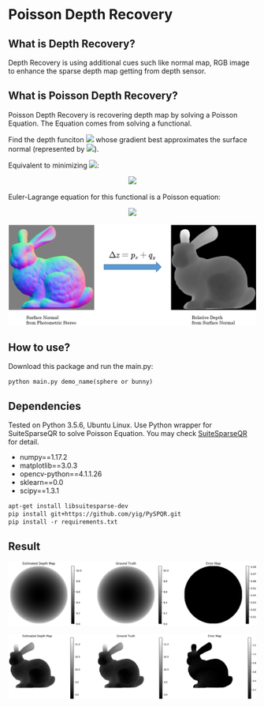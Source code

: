 # Poisson Depth Recovery

## What is Depth Recovery?
Depth Recovery is using additional cues such like normal map, RGB image to enhance the
sparse depth map getting from depth sensor.

## What is Poisson Depth Recovery?
Poisson Depth Recovery is recovering depth map by solving a Poisson Equation. The Equation
comes from solving a functional.

Find the depth funciton <img src="http://latex.codecogs.com/gif.latex?z"/>
whose gradient best approximates the surface normal (represented
by <img src="http://latex.codecogs.com/gif.latex?p, q"/>). 

Equivalent to minimizing 
<img src="http://latex.codecogs.com/gif.latex?f(z)"/>:

<p align="center">
<img src="http://latex.codecogs.com/gif.latex?f%28z%29%3D%5Ciint%28%28z_x-p%29%5E2&plus;%28z_y-q%29%5E2%29dxdy"/>
</p>

Euler-Lagrange equation for this functional is a Poisson equation:

<p align="center">
<img src="http://latex.codecogs.com/gif.latex?%5CDelta%20z%3Dp_x&plus;q_y"/>
</p>

<p align="center">
<img src="pic/surface2depth.png" width="668">
</p>


## How to use?
Download this package and run the main.py:

```
python main.py demo_name(sphere or bunny)
```

## Dependencies
Tested on Python 3.5.6, Ubuntu Linux. Use Python wrapper for SuiteSparseQR to solve Poisson Equation.
You may check [SuiteSparseQR](https://github.com/yig/PySPQR) for detail.
- numpy==1.17.2
- matplotlib==3.0.3
- opencv-python==4.1.1.26
- sklearn==0.0
- scipy==1.3.1
```
apt-get install libsuitesparse-dev
pip install git+https://github.com/yig/PySPQR.git
pip install -r requirements.txt
```


## Result
<p align="center">
<img src="pic/sphere_result.png" width="846">
</p>

<p align="center">
<img src="pic/bunny_result.png" width="846">
</p>
